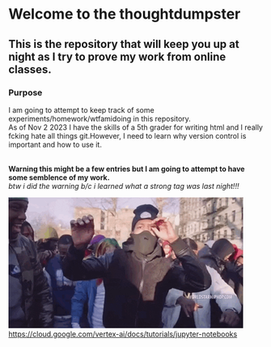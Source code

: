 <h1> Welcome to the thoughtdumpster</h1>

<h2> This is the repository that will keep you up at night as I try to  prove my work from online classes.</h2>

<h3>Purpose</h3>
<p>
I am going to attempt to keep track of some experiments/homework/wtfamidoing in this repository.<br>
As of Nov 2 2023 I have the skills of a 5th grader for writing html and I really fcking hate all things git.However, I need to learn why version control is important and how to use it.</p>
<br>
  <strong>Warning this might be a few entries but I am going to attempt to have some semblence of my work.</strong><br>
<em>btw i did the warning b/c i learned what a strong tag was last night!!!</em>
<br>

![sup_world_star](https://github.com/thecatfix/gifs/blob/main/worldstar.gif)
https://cloud.google.com/vertex-ai/docs/tutorials/jupyter-notebooks

